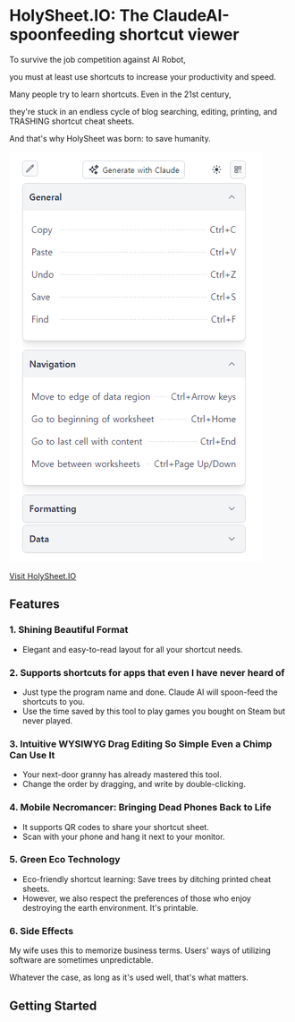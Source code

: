 # HolySheet.IO: The ClaudeAI-spoonfeeding shortcut viewer

To survive the job competition against AI Robot,

you must at least use shortcuts to increase your productivity and speed.

Many people try to learn shortcuts. Even in the 21st century,

they're stuck in an endless cycle of blog searching, editing, printing, and TRASHING shortcut cheat sheets.

And that's why HolySheet was born: to save humanity.

![HolySheet Screenshot](public/screenshot-01.png)

[Visit HolySheet.IO](https://holysheet.io)

## Features

### 1. Shining Beautiful Format
- Elegant and easy-to-read layout for all your shortcut needs.

### 2. Supports shortcuts for apps that even I have never heard of
- Just type the program name and done. Claude AI will spoon-feed the shortcuts to you.
- Use the time saved by this tool to play games you bought on Steam but never played.


### 3. Intuitive WYSIWYG Drag Editing So Simple Even a Chimp Can Use It
- Your next-door granny has already mastered this tool.
- Change the order by dragging, and write by double-clicking.


### 4. Mobile Necromancer: Bringing Dead Phones Back to Life
- It supports QR codes to share your shortcut sheet.
- Scan with your phone and hang it next to your monitor.


### 5. Green Eco Technology
- Eco-friendly shortcut learning: Save trees by ditching printed cheat sheets.
- However, we also respect the preferences of those who enjoy destroying the earth environment. It's printable.


### 6. Side Effects
My wife uses this to memorize business terms.
Users' ways of utilizing software are sometimes unpredictable.

Whatever the case, as long as it's used well, that's what matters.


## Getting Started